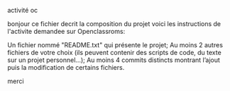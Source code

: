 activité oc

bonjour ce fichier decrit la composition du projet
voici les instructions de l'activite demandee sur Openclassroms:

Un fichier nommé "README.txt" qui présente le projet;
Au moins 2 autres fichiers de votre choix (ils peuvent contenir des scripts de code, du texte sur un projet personnel...);
Au moins 4 commits distincts montrant l’ajout puis la modification de certains fichiers.

merci
